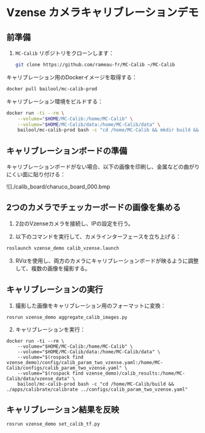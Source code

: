# Vzense カメラキャリブレーションデモ

## 前準備

1. `MC-Calib` リポジトリをクローンします：
   ```bash
   git clone https://github.com/rameau-fr/MC-Calib ~/MC-Calib

キャリブレーション用のDockerイメージを取得する：

```bash
docker pull bailool/mc-calib-prod
```

キャリブレーション環境をビルドする：

```bash
docker run -ti --rm \
    --volume="$HOME/MC-Calib:/home/MC-Calib" \
    --volume="$HOME/MC-Calib/data:/home/MC-Calib/data" \
    bailool/mc-calib-prod bash -c "cd /home/MC-Calib && mkdir build && cd build && cmake -DCMAKE_BUILD_TYPE=Release .. && make -j10"
```

## キャリブレーションボードの準備

キャリブレーションボードがない場合、以下の画像を印刷し、金属などの曲がりにくい面に貼り付ける：

![]./calib_board/charuco_board_000.bmp

## 2つのカメラでチェッカーボードの画像を集める

1. 2台のVzenseカメラを接続し、IPの設定を行う。

2. 以下のコマンドを実行して、カメラインターフェースを立ち上げる：

```bash
roslaunch vzense_demo calib_vzense.launch
```

3. RVizを使用し、両方のカメラにキャリブレーションボードが映るように調整して、複数の画像を撮影する。

## キャリブレーションの実行

1. 撮影した画像をキャリブレーション用のフォーマットに変換：

```
rosrun vzense_demo aggregate_calib_images.py
```

2. キャリブレーションを実行：

```
docker run -ti --rm \
    --volume="$HOME/MC-Calib:/home/MC-Calib" \
    --volume="$HOME/MC-Calib/data:/home/MC-Calib/data" \
    --volume="$(rospack find vzense_demo)/config/calib_param_two_vzense.yaml:/home/MC-Calib/configs/calib_param_two_vzense.yaml" \
    --volume="$(rospack find vzense_demo)/calib_results:/home/MC-Calib/data/vzense_data" \
    bailool/mc-calib-prod bash -c "cd /home/MC-Calib/build && ./apps/calibrate/calibrate ../configs/calib_param_two_vzense.yaml"
```

## キャリブレーション結果を反映

```
rosrun vzense_demo set_calib_tf.py
```



















